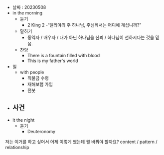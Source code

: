 - 날짜 : 20230508
- in the morning
	- 듣기
		- 2 King 2
			-“엘리야의 주 하나님, 주님께서는 어디에 계십니까?”
	- 말하기
		- 동역자 / 배우자 / 내가 아닌 하나님을 신뢰 / 하나님이 선하시다는 것을 믿음.
	- 찬양
		- There is a fountain filled with blood
		- This is my father's world
- 일
	- with people
		- 직불금 수령
		- 재해보험 가입
		- 전봇
- 사건
	- 
- it the night
	- 듣기
		- Deuteronomy 



저는 이거를 하고 싶어서 어제 이렇게 했는데 뭘 바꿔야 할까요?
content / pattern / relationship